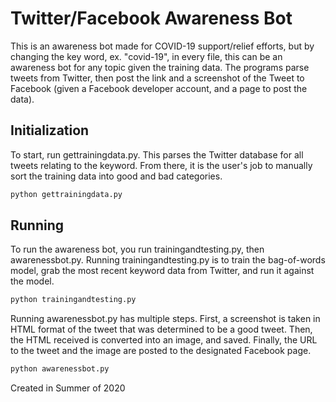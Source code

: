 # Twitter/Facebook Awareness Bot

This is an awareness bot made for COVID-19 support/relief efforts, but by changing the key word, ex. "covid-19", in every file, this can be an awareness bot for any topic given the training data. The programs parse tweets from Twitter, then post the link and a screenshot of the Tweet to Facebook (given a Facebook developer account, and a page to post the data).

## Initialization
To start, run gettrainingdata.py. This parses the Twitter database for all tweets relating to the keyword. From there, it is the user's job to manually sort the training data into good and bad categories.

```bash
python gettrainingdata.py
```

## Running
To run the awareness bot, you run trainingandtesting.py, then awarenessbot.py.
Running trainingandtesting.py is to train the bag-of-words model, grab the most recent keyword data from Twitter, and run it against the model.
```bash
python trainingandtesting.py
```
Running awarenessbot.py has multiple steps. First, a screenshot is taken in HTML format of the tweet that was determined to be a good tweet. Then, the HTML received is converted into an image, and saved. Finally, the URL to the tweet and the image are posted to the designated Facebook page.
```bash
python awarenessbot.py
```

Created in Summer of 2020
